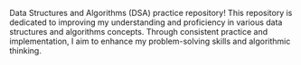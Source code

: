 Data Structures and Algorithms (DSA) practice repository! This repository is dedicated to improving my understanding and proficiency in various data structures and algorithms concepts. Through consistent practice and implementation, I aim to enhance my problem-solving skills and algorithmic thinking.
